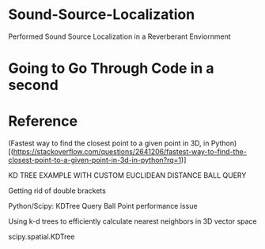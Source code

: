 # Sound-Source-Localization
Performed Sound Source Localization in a Reverberant Enviornment

# Going to Go Through Code in a second

# Reference

(Fastest way to find the closest point to a given point in 3D, in Python)[(https://stackoverflow.com/questions/2641206/fastest-way-to-find-the-closest-point-to-a-given-point-in-3d-in-python?rq=1)]

KD TREE EXAMPLE WITH CUSTOM EUCLIDEAN DISTANCE BALL QUERY

Getting rid of double brackets

Python/Scipy: KDTree Query Ball Point performance issue

Using k-d trees to efficiently calculate nearest neighbors in 3D vector space

scipy.spatial.KDTree 
